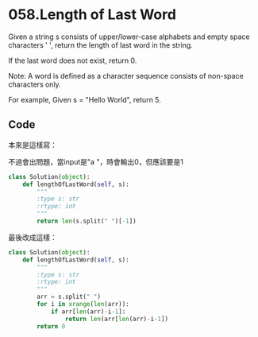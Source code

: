 058.Length of Last Word
=========
Given a string s consists of upper/lower-case alphabets and empty space characters ' ', return the length of last word in the string.

If the last word does not exist, return 0.

Note: A word is defined as a character sequence consists of non-space characters only.

For example,
Given s = "Hello World",
return 5.


Code
--------

本來是這樣寫：

不過會出問題，當input是"a "，時會輸出0，但應該要是1

```python
class Solution(object):
    def lengthOfLastWord(self, s):
        """
        :type s: str
        :rtype: int
        """
        return len(s.split(" ")[-1])

```

最後改成這樣：

```python
class Solution(object):
    def lengthOfLastWord(self, s):
        """
        :type s: str
        :rtype: int
        """
        arr = s.split(" ")
        for i in xrange(len(arr)):
            if arr[len(arr)-i-1]:
                return len(arr[len(arr)-i-1])
        return 0
```
